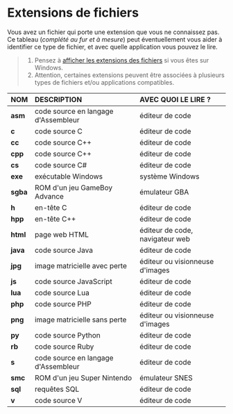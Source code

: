 # Extensions de fichiers

Vous avez un fichier qui porte une extension que vous ne connaissez pas. Ce tableau (_complété au fur et à mesure_) peut éventuellement vous aider à identifier ce type de fichier, et avec quelle application vous pouvez le lire.

> 1. Pensez à [afficher les extensions des fichiers](https://www.youtube.com/watch?v=ac1WdzSqatw) si vous êtes sur Windows.
> 2. Attention, certaines extensions peuvent être associées à plusieurs types de fichiers et/ou applications compatibles.

|NOM|DESCRIPTION|AVEC QUOI LE LIRE ?|
|:--|:--|:--|
|**asm**|code source en langage d'Assembleur|éditeur de code|
|**c**|code source C|éditeur de code|
|**cc**|code source C++|éditeur de code|
|**cpp**|code source C++|éditeur de code|
|**cs**|code source C#|éditeur de code|
|**exe**|exécutable Windows|système Windows|
|**sgba**|ROM d'un jeu GameBoy Advance|émulateur GBA|
|**h**|en-tête C|éditeur de code|
|**hpp**|en-tête C++|éditeur de code|
|**html**|page web HTML|éditeur de code, navigateur web|
|**java**|code source Java|éditeur de code|
|**jpg**|image matricielle avec perte|éditeur ou visionneuse d'images|
|**js**|code source JavaScript|éditeur de code|
|**lua**|code source Lua|éditeur de code|
|**php**|code source PHP|éditeur de code|
|**png**|image matricielle sans perte|éditeur ou visionneuse d'images|
|**py**|code source Python|éditeur de code|
|**rb**|code source Ruby|éditeur de code|
|**s**|code source en langage d'Assembleur|éditeur de code|
|**smc**|ROM d'un jeu Super Nintendo|émulateur SNES|
|**sql**|requêtes SQL|éditeur de code|
|**v**|code source V|éditeur de code|
